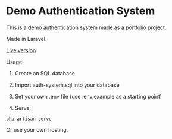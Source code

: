 # Demo Authentication System

This is a demo authentication system made as a portfolio project.

Made in Laravel.

[Live version](https://thawing-dusk-23139.herokuapp.com)

Usage:

1. Create an SQL database

2. Import auth-system.sql into your database

3. Set your own .env file (use .env.example as a starting point)

4. Serve:
```
php artisan serve
```

Or use your own hosting.
